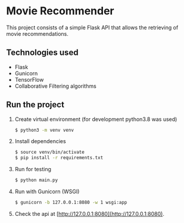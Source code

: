 # Movie Recommender

This project consists of a simple Flask API that allows the retrieving of movie recommendations.

## Technologies used

- Flask
- Gunicorn
- TensorFlow
- Collaborative Filtering algorithms

## Run the project

1. Create virtual environment (for development python3.8 was used)

    ```bash
    $ python3 -m venv venv
    ```

2. Install dependencies

    ```bash
    $ source venv/bin/activate
    $ pip install -r requirements.txt
    ```

3. Run for testing

    ```bash
    $ python main.py
    ```

4. Run with Gunicorn (WSGI)

    ```bash
    $ gunicorn -b 127.0.0.1:8080 -w 1 wsgi:app
    ```

5. Check the api at [http://127.0.0.1:8080](http://127.0.0.1:8080).